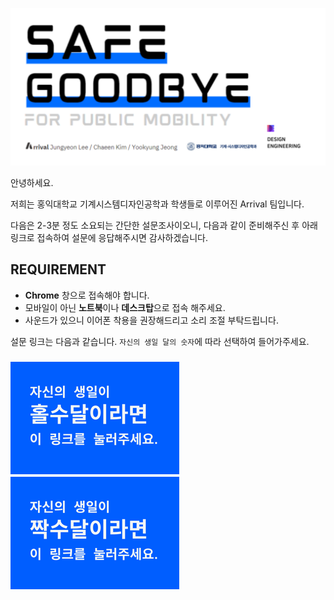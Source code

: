 ![](./assets/main.png)

안녕하세요. 

저희는 홍익대학교 기계시스템디자인공학과 학생들로 이루어진 Arrival 팀입니다.

다음은 2-3분 정도 소요되는 간단한 설문조사이오니, 다음과 같이 준비해주신 후 아래 링크로 접속하여 설문에 응답해주시면 감사하겠습니다.

## REQUIREMENT
- **Chrome** 창으로 접속해야 합니다.
- 모바일이 아닌 **노트북**이나 **데스크탑**으로 접속 해주세요.
- 사운드가 있으니 이어폰 착용을 권장해드리고 소리 조절 부탁드립니다.

설문 링크는 다음과 같습니다.
`자신의 생일 달의 숫자`에 따라 선택하여 들어가주세요.

### [![](./assets/l1.png)](https://4gamaoh9kn.cognition.run)  [![](./assets/l2.png)](https://5yp89s8mb7.cognition.run) 
